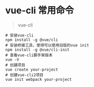 # vue-cli 常用命令

> vue-cli
```shell
# 安装vue-cli
npm install -g @vue/cli
# 安装桥接工具，使得可以使用旧版的vue init
npm install -g @vue/cli-init
# 查看vue-cli脚手架版本
vue -V
# 创建项目
vue create your-project
# 创建vue-cli2项目
vue init webpack your-project
```

